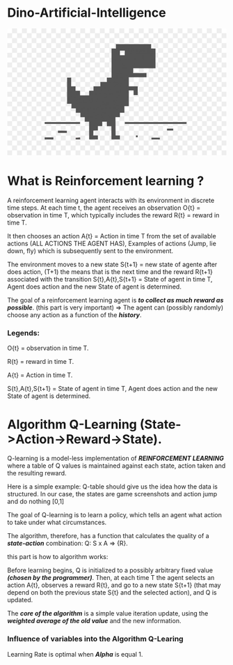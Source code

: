 # Dino-Artificial-Intelligence
  ![alt text](https://github.com/lucasstonehc/Dino-Artificial-Intelligence/blob/master/Dino.png)


# What is Reinforcement learning ?

  A reinforcement learning agent interacts with its environment in discrete time steps. At each time t, the agent receives an observation O{t} = observation in time T, which typically includes the reward R{t} = reward in time T.
  
  It then chooses an action  A{t} =  Action in time T from the set of available actions (ALL ACTIONS THE AGENT HAS), Examples of actions (Jump, lie down, fly) which is subsequently sent to the environment. 
  
  The environment moves to a new state S{t+1} =  new state of agente after does action, (T+1) the means that is the next time and the reward  R{t+1} associated with the transition S{t},A{t},S{t+1} = State of agent in time T, Agent does action and the new State of agent is determined.
  
  The goal of a reinforcement learning agent is ***to collect as much reward as possible***. (this part is very important) => The agent can (possibly randomly) choose any action as a function of the ***history***.
  
  ### Legends:
  
  O{t} = observation in time T.

  R{t} = reward in time T.

  A{t} =  Action in time T.

  S{t},A{t},S{t+1} = State of agent in time T, Agent does action and the new State of agent is determined.

  # Algorithm Q-Learning (State->Action->Reward->State).
  
  Q-learning is a model-less implementation of ***REINFORCEMENT LEARNING*** where a table of Q values is maintained against each state, action taken and the resulting reward.
  
  Here is a simple example: Q-table should give us the idea how the data is structured. In our case, the states are game screenshots and action jump and do nothing [0,1]
  
  The goal of Q-learning is to learn a policy, which tells an agent what action to take under what circumstances.
  
  The algorithm, therefore, has a function that calculates the quality of a ***state-action*** combination:
   Q: S x A => {R}. 
   
   this part is how to algorithm works:
   
   Before learning begins, Q is initialized to a possibly arbitrary fixed value ***(chosen by the programmer)***. Then, at each time T the agent selects an action A{t}, observes a reward R{t}, and go to a new state S{t+1} (that may depend on both the previous state S{t} and the selected action), and Q is updated. 
   
   The ***core of the algorithm*** is a simple value iteration update, using the ***weighted average of the old value*** and the new information.

### Influence of variables into the Algorithm Q-Learing
  Learning Rate is optimal when ***Alpha*** is equal 1.

